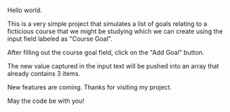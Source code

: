 Hello world.

This is a very simple project that simulates a list of goals relating to a ficticious course that we might be studying which we can create using the input field labeled as "Course Goal".

After filling out the course goal field, click on the "Add Goal" button.

The new value captured in the input text will be pushed into an array that already contains 3 items.

New features are coming. Thanks for visiting my project.

May the code be with you!